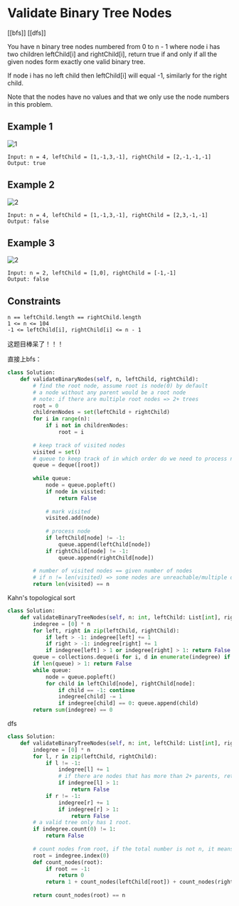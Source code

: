 # Validate Binary Tree Nodes

[[bfs]] [[dfs]]

You have n binary tree nodes numbered from 0 to n - 1 where node i has two children leftChild[i] and rightChild[i], return true if and only if all the given nodes form exactly one valid binary tree.

If node i has no left child then leftChild[i] will equal -1, similarly for the right child.

Note that the nodes have no values and that we only use the node numbers in this problem.

## Example 1

![1](https://assets.leetcode.com/uploads/2019/08/23/1503_ex1.png)

```text
Input: n = 4, leftChild = [1,-1,3,-1], rightChild = [2,-1,-1,-1]
Output: true
```

## Example 2

![2](https://assets.leetcode.com/uploads/2019/08/23/1503_ex2.png)

```text
Input: n = 4, leftChild = [1,-1,3,-1], rightChild = [2,3,-1,-1]
Output: false
```

## Example 3

![2](https://assets.leetcode.com/uploads/2019/08/23/1503_ex3.png)

```text
Input: n = 2, leftChild = [1,0], rightChild = [-1,-1]
Output: false
```

## Constraints

```text
n == leftChild.length == rightChild.length
1 <= n <= 104
-1 <= leftChild[i], rightChild[i] <= n - 1
```

这题目棒呆了！！！

直接上bfs：

```python
class Solution:
    def validateBinaryNodes(self, n, leftChild, rightChild):
        # find the root node, assume root is node(0) by default
        # a node without any parent would be a root node
        # note: if there are multiple root nodes => 2+ trees
        root = 0
        childrenNodes = set(leftChild + rightChild)
        for i in range(n):
            if i not in childrenNodes:
                root = i
        
        # keep track of visited nodes
        visited = set()
        # queue to keep track of in which order do we need to process nodes
        queue = deque([root])
        
        while queue:
            node = queue.popleft()
            if node in visited:
                return False
            
            # mark visited
            visited.add(node)
            
            # process node
            if leftChild[node] != -1:
                queue.append(leftChild[node])
            if rightChild[node] != -1:
                queue.append(rightChild[node])
                
        # number of visited nodes == given number of nodes
        # if n != len(visited) => some nodes are unreachable/multiple different trees
        return len(visited) == n
```

Kahn's topological sort

```python
class Solution:
    def validateBinaryTreeNodes(self, n: int, leftChild: List[int], rightChild: List[int]) -> bool:
        indegree = [0] * n
        for left, right in zip(leftChild, rightChild):
            if left > -1: indegree[left] += 1
            if right > -1: indegree[right] += 1
            if indegree[left] > 1 or indegree[right] > 1: return False
        queue = collections.deque(i for i, d in enumerate(indegree) if d == 0)
        if len(queue) > 1: return False
        while queue:
            node = queue.popleft()
            for child in leftChild[node], rightChild[node]:
                if child == -1: continue
                indegree[child] -= 1
                if indegree[child] == 0: queue.append(child)
        return sum(indegree) == 0
```

dfs

```python
class Solution:
    def validateBinaryTreeNodes(self, n: int, leftChild: List[int], rightChild: List[int]) -> bool:
        indegree = [0] * n
        for l, r in zip(leftChild, rightChild):
            if l != -1:
                indegree[l] += 1
                # if there are nodes that has more than 2+ parents, return false.
                if indegree[l] > 1:
                    return False
            if r != -1:
                indegree[r] += 1
                if indegree[r] > 1:
                    return False
        # a valid tree only has 1 root. 
        if indegree.count(0) != 1:
            return False
        
        # count nodes from root, if the total number is not n, it means there are islands, then return false.
        root = indegree.index(0)
        def count_nodes(root):
            if root == -1:
                return 0
            return 1 + count_nodes(leftChild[root]) + count_nodes(rightChild[root])
        
        return count_nodes(root) == n
```
